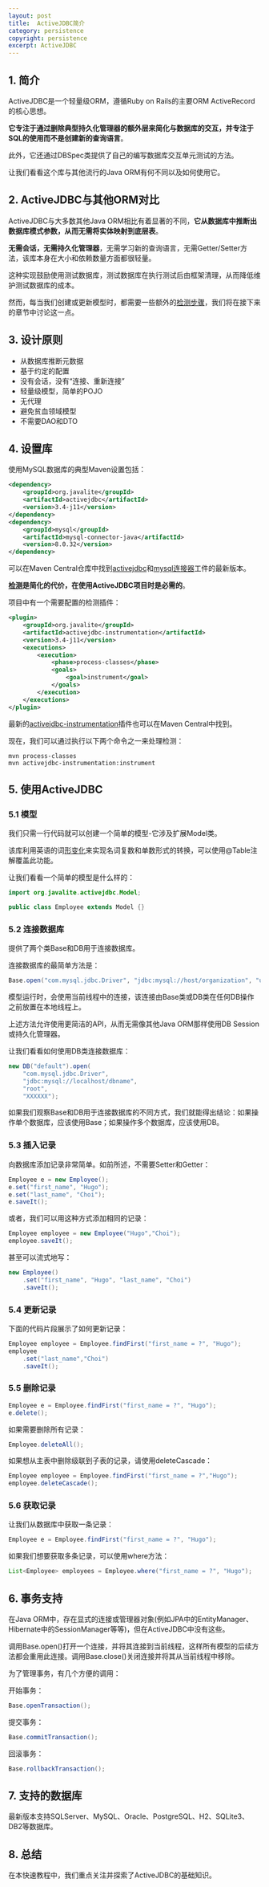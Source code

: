 ```yaml
---
layout: post
title:  ActiveJDBC简介
category: persistence
copyright: persistence
excerpt: ActiveJDBC
---
```


## 1. 简介

ActiveJDBC是一个轻量级ORM，遵循Ruby on Rails的主要ORM ActiveRecord的核心思想。

**它专注于通过删除典型持久化管理器的额外层来简化与数据库的交互，并专注于SQL的使用而不是创建新的查询语言**。

此外，它还通过DBSpec类提供了自己的编写数据库交互单元测试的方法。

让我们看看这个库与其他流行的Java ORM有何不同以及如何使用它。

## 2. ActiveJDBC与其他ORM对比

ActiveJDBC与大多数其他Java ORM相比有着显著的不同，**它从数据库中推断出数据库模式参数，从而无需将实体映射到底层表**。

**无需会话，无需持久化管理器**，无需学习新的查询语言，无需Getter/Setter方法，该库本身在大小和依赖数量方面都很轻量。

这种实现鼓励使用测试数据库，测试数据库在执行测试后由框架清理，从而降低维护测试数据库的成本。

然而，每当我们创建或更新模型时，都需要一些额外的[检测步骤](http://javalite.io/instrumentation)，我们将在接下来的章节中讨论这一点。

## 3. 设计原则

- 从数据库推断元数据
- 基于约定的配置
- 没有会话，没有“连接、重新连接”
- 轻量级模型，简单的POJO
- 无代理
- 避免贫血领域模型
- 不需要DAO和DTO

## 4. 设置库

使用MySQL数据库的典型Maven设置包括：

```xml
<dependency>
    <groupId>org.javalite</groupId>
    <artifactId>activejdbc</artifactId>
    <version>3.4-j11</version>
</dependency>
<dependency>
    <groupId>mysql</groupId>
    <artifactId>mysql-connector-java</artifactId>
    <version>8.0.32</version>
</dependency>
```

可以在Maven Central仓库中找到[activejdbc](https://mvnrepository.com/artifact/org.javalite/activejdbc)和[mysql连接器](https://mvnrepository.com/artifact/mysql/mysql-connector-java)工件的最新版本。

**[检测](http://javalite.io/instrumentation)是简化的代价，在使用ActiveJDBC项目时是必需的**。

项目中有一个需要配置的检测插件：

```xml
<plugin>
    <groupId>org.javalite</groupId>
    <artifactId>activejdbc-instrumentation</artifactId>
    <version>3.4-j11</version>
    <executions>
        <execution>
            <phase>process-classes</phase>
            <goals>
                <goal>instrument</goal>
            </goals>
        </execution>
    </executions>
</plugin>
```

最新的[activejdbc-instrumentation](https://mvnrepository.com/artifact/org.javalite/activejdbc-instrumentation)插件也可以在Maven Central中找到。

现在，我们可以通过执行以下两个命令之一来处理检测：

```shell
mvn process-classes
mvn activejdbc-instrumentation:instrument
```

## 5. 使用ActiveJDBC

### 5.1 模型

我们只需一行代码就可以创建一个简单的模型-它涉及扩展Model类。

该库利用英语的词[形变化](http://javalite.io/english_inflections)来实现名词复数和单数形式的转换，可以使用@Table注解覆盖此功能。

让我们看看一个简单的模型是什么样的：

```java
import org.javalite.activejdbc.Model;

public class Employee extends Model {}
```

### 5.2 连接数据库

提供了两个类Base和DB用于连接数据库。

连接数据库的最简单方法是：

```java
Base.open("com.mysql.jdbc.Driver", "jdbc:mysql://host/organization", "user", "xxxxx");
```

模型运行时，会使用当前线程中的连接，该连接由Base类或DB类在任何DB操作之前放置在本地线程上。

上述方法允许使用更简洁的API，从而无需像其他Java ORM那样使用DB Session或持久化管理器。

让我们看看如何使用DB类连接数据库：

```java
new DB("default").open(
    "com.mysql.jdbc.Driver", 
    "jdbc:mysql://localhost/dbname", 
    "root", 
    "XXXXXX");
```

如果我们观察Base和DB用于连接数据库的不同方式，我们就能得出结论：如果操作单个数据库，应该使用Base；如果操作多个数据库，应该使用DB。

### 5.3 插入记录

向数据库添加记录非常简单。如前所述，不需要Setter和Getter：

```java
Employee e = new Employee();
e.set("first_name", "Hugo");
e.set("last_name", "Choi");
e.saveIt();
```

或者，我们可以用这种方式添加相同的记录：

```java
Employee employee = new Employee("Hugo","Choi");
employee.saveIt();
```

甚至可以流式地写：

```java
new Employee()
    .set("first_name", "Hugo", "last_name", "Choi")
    .saveIt();
```

### 5.4 更新记录

下面的代码片段展示了如何更新记录：

```java
Employee employee = Employee.findFirst("first_name = ?", "Hugo");
employee
    .set("last_name","Choi")
    .saveIt();
```

### 5.5 删除记录

```java
Employee e = Employee.findFirst("first_name = ?", "Hugo");
e.delete();
```

如果需要删除所有记录：

```java
Employee.deleteAll();
```

如果想从主表中删除级联到子表的记录，请使用deleteCascade：

```java
Employee employee = Employee.findFirst("first_name = ?","Hugo");
employee.deleteCascade();
```

### 5.6 获取记录

让我们从数据库中获取一条记录：

```java
Employee e = Employee.findFirst("first_name = ?", "Hugo");
```

如果我们想要获取多条记录，可以使用where方法：

```java
List<Employee> employees = Employee.where("first_name = ?", "Hugo");
```

## 6. 事务支持

在Java ORM中，存在显式的连接或管理器对象(例如JPA中的EntityManager、Hibernate中的SessionManager等等)，但在ActiveJDBC中没有这些。

调用Base.open()打开一个连接，并将其连接到当前线程，这样所有模型的后续方法都会重用此连接。调用Base.close()关闭连接并将其从当前线程中移除。

为了管理事务，有几个方便的调用：

开始事务：

```java
Base.openTransaction();
```

提交事务：

```java
Base.commitTransaction();
```

回滚事务：

```java
Base.rollbackTransaction();
```

## 7. 支持的数据库

最新版本支持SQLServer、MySQL、Oracle、PostgreSQL、H2、SQLite3、DB2等数据库。

## 8. 总结

在本快速教程中，我们重点关注并探索了ActiveJDBC的基础知识。